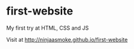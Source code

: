 # first-website
My first try at HTML, CSS and JS


Visit at 
http://ninjaasmoke.github.io/first-website
